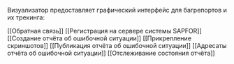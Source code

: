 Визуализатор предоставляет графический интерфейс для багрепортов и их трекинга:

[[Обратная связь]]
[[Регистрация на сервере системы SAPFOR]]
[[Создание отчёта об ошибочной ситуации]]
[[Прикрепление скриншотов]]
[[Публикация отчёта об ошибочной ситуации]]
[[Адресаты отчёта об ошибочной ситуации]]
[[Отслеживание состояния отчёта]]
